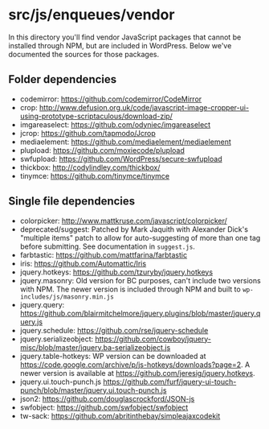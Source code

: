# src/js/enqueues/vendor

In this directory you'll find vendor JavaScript packages that cannot be installed through NPM, but are included in WordPress. Below we've documented the sources for those packages.

## Folder dependencies

- codemirror: https://github.com/codemirror/CodeMirror
- crop: http://www.defusion.org.uk/code/javascript-image-cropper-ui-using-prototype-scriptaculous/download-zip/
- imgareaselect: https://github.com/odyniec/imgareaselect
- jcrop: https://github.com/tapmodo/Jcrop
- mediaelement: https://github.com/mediaelement/mediaelement
- plupload: https://github.com/moxiecode/plupload
- swfupload: https://github.com/WordPress/secure-swfupload
- thickbox: http://codylindley.com/thickbox/
- tinymce: https://github.com/tinymce/tinymce

## Single file dependencies

- colorpicker: http://www.mattkruse.com/javascript/colorpicker/
- deprecated/suggest: Patched by Mark Jaquith with Alexander Dick's "multiple items" patch to allow for auto-suggesting of more than one tag before submitting. See documentation in `suggest.js`.
- farbtastic: https://github.com/mattfarina/farbtastic
- iris: https://github.com/Automattic/Iris
- jquery.hotkeys: https://github.com/tzuryby/jquery.hotkeys
- jquery.masonry: Old version for BC purposes, can't include two versions with NPM. The newer version is included through NPM and built to `wp-includes/js/masonry.min.js`
- jquery.query: https://github.com/blairmitchelmore/jquery.plugins/blob/master/jquery.query.js
- jquery.schedule: https://github.com/rse/jquery-schedule
- jquery.serializeobject: https://github.com/cowboy/jquery-misc/blob/master/jquery.ba-serializeobject.js
- jquery.table-hotkeys: WP version can be downloaded at https://code.google.com/archive/p/js-hotkeys/downloads?page=2. A newer version is available at https://github.com/jeresig/jquery.hotkeys.
- jquery.ui.touch-punch.js https://github.com/furf/jquery-ui-touch-punch/blob/master/jquery.ui.touch-punch.js
- json2: https://github.com/douglascrockford/JSON-js
- swfobject: https://github.com/swfobject/swfobject
- tw-sack: https://github.com/abritinthebay/simpleajaxcodekit

